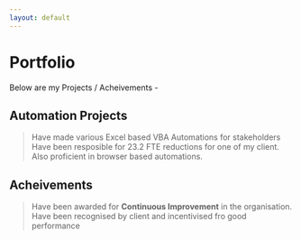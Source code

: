 ```yaml
---
layout: default
---
```



# Portfolio

Below are my Projects / Acheivements -

## Automation Projects

> Have made various Excel based VBA Automations for stakeholders <br> 
> Have been resposible for 23.2 FTE reductions for one of my client. <br>
> Also proficient in browser based automations.

## Acheivements
> Have been awarded for **Continuous Improvement** in the organisation. <br>
> Have been recognised by client and incentivised fro good performance <br>
